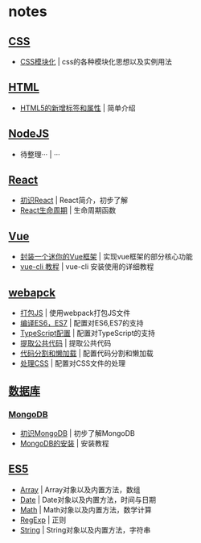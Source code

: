 # notes

## [CSS](./CSS)
- [CSS模块化](./CSS/CSS模块化.md) | css的各种模块化思想以及实例用法

## [HTML](./HTML)

- [HTML5的新增标签和属性](./HTML/HTML5的新增标签和属性.md) | 简单介绍



## [NodeJS](./NodeJS)
- 待整理··· | ···      




## [React](./react)
- [初识React](./react/react.md)             | React简介，初步了解
- [React生命周期](./react/react生命周期.md) | 生命周期函数        



## [Vue](./Vue)
- [封装一个迷你的Vue框架](./Vue/封装一个迷你Vue框架.md) | 实现vue框架的部分核心功能
- [vue-cli 教程](./Vue./vue-cli(vue脚手架)超详细教程.md) | vue-cli 安装使用的详细教程




## [webapck](./webpack学习笔记)

- [打包JS](./webpack学习笔记/3-2-打包js/打包JS.md)             | 使用webpack打包JS文件 
- [编译ES6，ES7](./webpack学习笔记/3-3-编译ES6-7/编译ES6-7.md) | 配置对ES6,ES7的支持   
- [TypeScript配置](./webpack学习笔记/3-4-TypeScript配置/Typescript配置.md) | 配置对TypeScript的支持
- [提取公共代码](./webpack学习笔记/3-5提取公共代码/提取公共代码.md) | 提取公共代码          
- [代码分割和懒加载](./webpack学习笔记/3-6代码分割和懒加载/代码分割和懒加载.md) | 配置代码分割和懒加载  
- [处理CSS](./webpack学习笔记/3-9处理CSS/处理CSS.md)           | 配置对CSS文件的处理   




## [数据库](./数据库)
### [MongoDB](./数据库/MongoDB)
- [初识MongoDB](./数据库/MongoDB/初识MongoDB.md)     | 初步了解MongoDB
- [MongoDB的安装](./数据库/MongoDB/MongoDB的安装.md) | 安装教程       



## [ES5](./ES5)
- [Array](./ES5/Array.md)   | Array对象以及内置方法，数组     
- [Date](./ES5/Date.md)     | Date对象以及内置方法，时间与日期
- [Math](./ES5/Math.md)     | Math对象以及内置方法，数学计算  
- [RegExp](./ES5/RegExp.md) | 正则                            
- [String](./ES5/String.md) | String对象以及内置方法，字符串  


